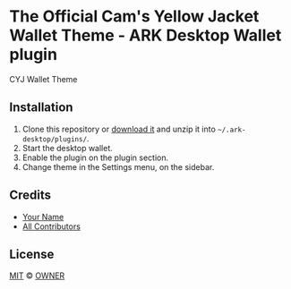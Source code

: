 # The Official Cam's Yellow Jacket Wallet Theme - ARK Desktop Wallet plugin
CYJ Wallet Theme

## Installation

 1. Clone this repository or [download it](https://github.com/ark-ecosystem-desktop-plugins/theme-template/archive/master.zip) and unzip it into `~/.ark-desktop/plugins/`.
 2. Start the desktop wallet.
 3. Enable the plugin on the plugin section.
 4. Change theme in the Settings menu, on the sidebar.

## Credits

- [Your Name](URL)
- [All Contributors](../../contributors)

## License

[MIT](LICENSE) © [OWNER](URL)
